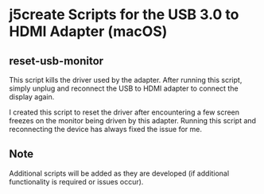 # j5create Scripts for the USB 3.0 to HDMI Adapter (macOS)

## reset-usb-monitor
This script kills the driver used by the adapter.  After running this script, simply unplug and reconnect the USB to HDMI adapter to connect the display again.

I created this script to reset the driver after encountering a few screen freezes on the monitor being driven by this adapter.  Running this script and reconnecting the device has always fixed the issue for me.

## Note
Additional scripts will be added as they are developed (if additional functionality is required or issues occur).
